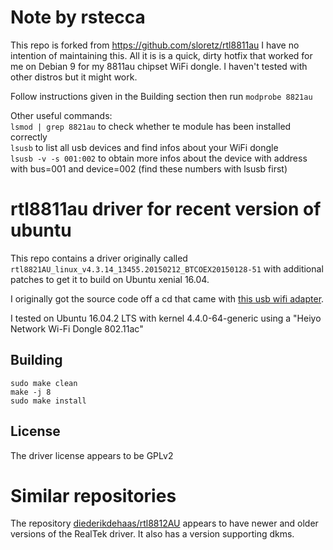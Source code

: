 # Note by rstecca
This repo is forked from https://github.com/sloretz/rtl8811au
I have no intention of maintaining this. All it is is a quick, dirty hotfix that worked for me on Debian 9 for my 8811au chipset WiFi dongle. I haven't tested with other distros but it might work.

Follow instructions given in the Building section then run `modprobe 8821au`

Other useful commands:   
`lsmod | grep 8821au` to check whether te module has been installed correctly   
`lsusb` to list all usb devices and find infos about your WiFi dongle   
`lsusb -v -s 001:002` to obtain more infos about the device with address with bus=001 and device=002 (find these numbers with lsusb first)

# rtl8811au driver for recent version of ubuntu

This repo contains a driver originally called `rtl8821AU_linux_v4.3.14_13455.20150212_BTCOEX20150128-51` with additional patches to get it to build on Ubuntu xenial 16.04.

I originally got the source code off a cd that came with [this usb wifi adapter](https://www.amazon.com/Heiyo-Network-600Mbps-802-11ac-Wireless/dp/B01N2NJFPG).

I tested on Ubuntu 16.04.2 LTS with kernel 4.4.0-64-generic using a "Heiyo Network Wi-Fi Dongle 802.11ac"


## Building

```
sudo make clean
make -j 8
sudo make install
```

## License
The driver license appears to be GPLv2

# Similar repositories
The repository [diederikdehaas/rtl8812AU](https://github.com/diederikdehaas/rtl8812AU) appears to have newer and older versions of the RealTek driver.
It also has a version supporting dkms.
